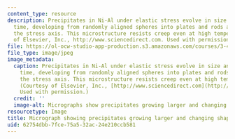 ```yaml
---
content_type: resource
description: Precipitates in Ni-Al under elastic stress evolve in size and shape over
  time, developing from randomly aligned spheres into plates and rods aligned with
  the stress axis. This microstructure resists creep even at high temperatures. (Courtesy
  of Elsevier, Inc., http://www.sciencedirect.com. Used with permission.)
file: https://ol-ocw-studio-app-production.s3.amazonaws.com/courses/3-40j-physical-metallurgy-fall-2009/62754dbb7fce75a532ac24e210ccb581_3-40jf09-th.jpg
file_type: image/jpeg
image_metadata:
  caption: Precipitates in Ni-Al under elastic stress evolve in size and shape over
    time, developing from randomly aligned spheres into plates and rods aligned with
    the stress axis. This microstructure resists creep even at high temperatures.
    (Courtesy of Elsevier, Inc., [http://www.sciencedirect.com](http://www.sciencedirect.com).
    Used with permission.)
  credit: ''
  image-alt: Micrographs show precipitates growing larger and changing shape.
resourcetype: Image
title: Micrograph showing precipitates growing larger and changing shape
uid: 62754dbb-7fce-75a5-32ac-24e210ccb581
---
```

